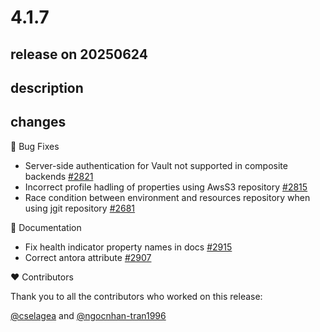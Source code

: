 # 4.1.7

## release on 20250624
## description
## changes
🐞 Bug Fixes

* Server-side authentication for Vault not supported in composite backends <a href="https://github.com/spring-cloud/spring-cloud-config/issues/2821" data-hovercard-type="issue" data-hovercard-url="/spring-cloud/spring-cloud-config/issues/2821/hovercard">#2821</a>
* Incorrect profile hadling of properties using AwsS3 repository <a href="https://github.com/spring-cloud/spring-cloud-config/issues/2815" data-hovercard-type="issue" data-hovercard-url="/spring-cloud/spring-cloud-config/issues/2815/hovercard">#2815</a>
* Race condition between environment and resources repository when using jgit repository <a href="https://github.com/spring-cloud/spring-cloud-config/issues/2681" data-hovercard-type="issue" data-hovercard-url="/spring-cloud/spring-cloud-config/issues/2681/hovercard">#2681</a>

📔 Documentation

* Fix health indicator property names in docs <a href="https://github.com/spring-cloud/spring-cloud-config/pull/2915" data-hovercard-type="pull_request" data-hovercard-url="/spring-cloud/spring-cloud-config/pull/2915/hovercard">#2915</a>
* Correct antora attribute <a href="https://github.com/spring-cloud/spring-cloud-config/pull/2907" data-hovercard-type="pull_request" data-hovercard-url="/spring-cloud/spring-cloud-config/pull/2907/hovercard">#2907</a>

❤️ Contributors

Thank you to all the contributors who worked on this release:

<a class="user-mention notranslate" data-hovercard-type="user" data-hovercard-url="/users/cselagea/hovercard" data-octo-click="hovercard-link-click" data-octo-dimensions="link_type:self" href="https://github.com/cselagea">@cselagea</a> and <a class="user-mention notranslate" data-hovercard-type="user" data-hovercard-url="/users/ngocnhan-tran1996/hovercard" data-octo-click="hovercard-link-click" data-octo-dimensions="link_type:self" href="https://github.com/ngocnhan-tran1996">@ngocnhan-tran1996</a>

